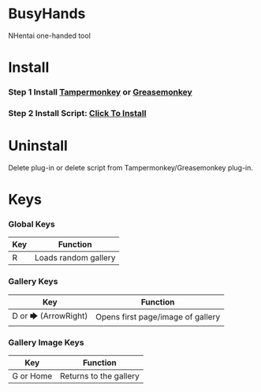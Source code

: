 # BusyHands
NHentai one-handed tool

# Install
### Step 1 Install [Tampermonkey](http://tampermonkey.net/) or [Greasemonkey](https://www.greasespot.net/)
### Step 2 Install Script: [Click To Install](https://human177013.github.io/BusyHands/script.user.js)

# Uninstall
Delete plug-in or delete script from Tampermonkey/Greasemonkey plug-in.

# Keys
### Global Keys
| Key | Function |
| ----------- | ----------- |
| R | Loads random gallery |

### Gallery Keys
| Key | Function |
| ----------- | ----------- |
| D or 🡆 (ArrowRight) | Opens first page/image of gallery |

### Gallery Image Keys
| Key | Function |
| ----------- | ----------- |
| G or Home | Returns to the gallery |